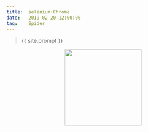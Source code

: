 ```yaml
---              
title:  selenium+Chrome
date:   2019-02-20 12:00:00
tag:    Spider
---
```

















> {{ site.prompt }}    

<div  align="center">       
<img src="https://rengui520.github.io/images/wechart.jpg" width = "200" height = "200"/> 